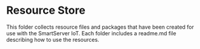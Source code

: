 # Resource Store
This folder collects resource files and packages that have been created for use with the SmartServer IoT.  Each folder includes a readme.md file describing how to use the resources.